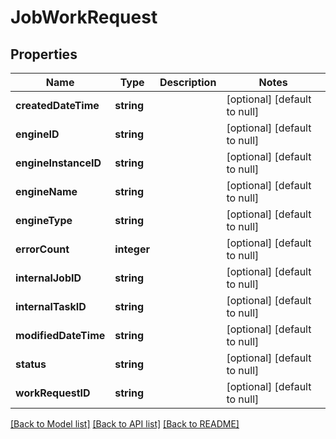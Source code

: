 # JobWorkRequest

## Properties
Name | Type | Description | Notes
------------ | ------------- | ------------- | -------------
**createdDateTime** | **string** |  | [optional] [default to null]
**engineID** | **string** |  | [optional] [default to null]
**engineInstanceID** | **string** |  | [optional] [default to null]
**engineName** | **string** |  | [optional] [default to null]
**engineType** | **string** |  | [optional] [default to null]
**errorCount** | **integer** |  | [optional] [default to null]
**internalJobID** | **string** |  | [optional] [default to null]
**internalTaskID** | **string** |  | [optional] [default to null]
**modifiedDateTime** | **string** |  | [optional] [default to null]
**status** | **string** |  | [optional] [default to null]
**workRequestID** | **string** |  | [optional] [default to null]

[[Back to Model list]](../README.md#documentation-for-models) [[Back to API list]](../README.md#documentation-for-api-endpoints) [[Back to README]](../README.md)


